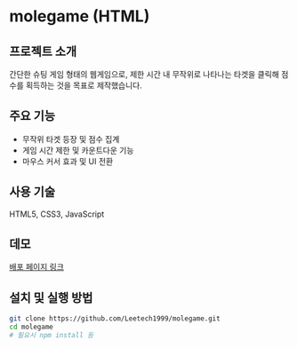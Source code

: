 # molegame (HTML)

## 프로젝트 소개  
간단한 슈팅 게임 형태의 웹게임으로, 제한 시간 내 무작위로 나타나는 타겟을 클릭해 점수를 획득하는 것을 목표로 제작했습니다.

## 주요 기능  
- 무작위 타겟 등장 및 점수 집계  
- 게임 시간 제한 및 카운트다운 기능  
- 마우스 커서 효과 및 UI 전환

## 사용 기술  
HTML5, CSS3, JavaScript

## 데모  
[배포 페이지 링크](https://leetech1999.github.io/web_Shooting_game/)  <!-- 실제 링크 확인 필요 -->

## 설치 및 실행 방법  
```bash
git clone https://github.com/Leetech1999/molegame.git
cd molegame
# 필요시 npm install 등
